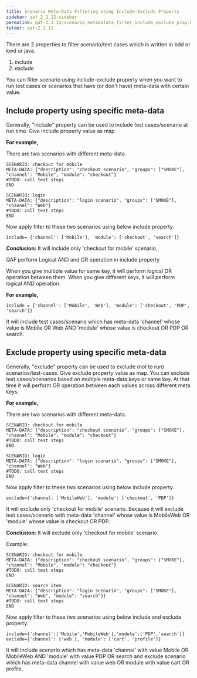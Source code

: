 ```yaml
---
title: Scenario Meta-Data Filtering Using Include-Exclude Property
sidebar: qaf_2_1_12-sidebar
permalink: qaf-2.1.12/scenario_metadatata_filter_include_exclude_prop.html
folder: qaf-2.1.12
---
```



There are 2 properties to filter scenario/test cases which is written in bdd or kwd or java.

1. include
2. exclude

You can filter scenario using include-exclude property when you want to run test cases or scenarios that have (or don't have) meta-data with certain value. 

## Include property using specific meta-data

Generally, "include" property can be used to include test cases/scenario at run time. Give include property value as map.

**For example,**

There are two scenarios with different meta-data.


```	
SCENARIO: checkout for mobile
META-DATA: {"description": "checkout scenario", "groups": ["SMOKE"], "channel": "Mobile", "module": "checkout"}
#TODO: call test steps
END
```
 
```  
SCENARIO: login
META-DATA: {"description": "login scenario", "groups": ["SMOKE"], "channel": "Web"}
#TODO: call test steps
END
```

Now apply filter to these two scenarios using below include property.

```
include= {'channel': ['Mobile'], 'module': ['checkout', 'search']}
```

**Conclusion:** It will include only 'checkout for mobile' scenario.


QAF perform Logical AND and OR operation in include property

When you give multiple value for same key, it will perform logical OR operation between them. When you give different keys, it will perform logical AND operation.

 
**For example,**

```
include = {'channel': ['Mobile', 'Web'], 'module': ['checkout', 'PDP', 'search']}
```
It will include test cases/scenario which has meta-data 'channel' whose value is Mobile OR Web AND 'module' whose value is checkout OR PDP OR search.

## Exclude property using specific meta-data

Generally, "exclude" property can be used to exclude (not to run) scenarios/test-cases. Give exclude property value as map. You can exclude test cases/scenarios based on multiple meta-data keys or same key. At that time it will perform OR operation between each values across different meta keys.


**For example,**

There are two scenarios with different meta-data.

```	
SCENARIO: checkout for mobile
META-DATA: {"description": "checkout scenario", "groups": ["SMOKE"], "channel": "Mobile", "module": "checkout"}
#TODO: call test steps
END
```
 
```  
SCENARIO: login
META-DATA: {"description": "login scenario", "groups": ["SMOKE"], "channel": "Web"}
#TODO: call test steps
END
```

Now apply filter to these two scenarios using below include property.

```
exclude={'channel: ['MobileWeb'], 'module': ['checkout', 'PDP']}
```

It will exclude only 'checkout for mobile' scenario. Because it will exclude test cases/scenario 
with meta-data 'channel' whose value is MobileWeb OR 'module' whose value is checkout OR PDP.

**Conclusion:** It will exclude only 'checkout for mobile' scenario.

Example:
  
```	
SCENARIO: checkout for mobile
META-DATA: {"description": "checkout scenario", "groups": ["SMOKE"], "channel": "Mobile", "module": "checkout"}
#TODO: call test steps
END
``` 

```  
SCENARIO: search item
META-DATA: {"description": "login scenario", "groups": ["SMOKE"], "channel": "Web", "module": "search"}}
#TODO: call test steps
END
```

Now apply filter to these two scenarios using below include and exclude property.

 
```
include={'channel':['Mobile','MobileWeb'],'module':['PDP','search']} exclude={'channel': ['web'], 'module': ['cart', 'profile']}
```

 It will include scenario which has meta-data 'channel' with value Mobile OR MobileWeb AND 'module' with value PDP OR search and exclude scenario which has meta-data channel with value web OR module with value cart OR profile.


